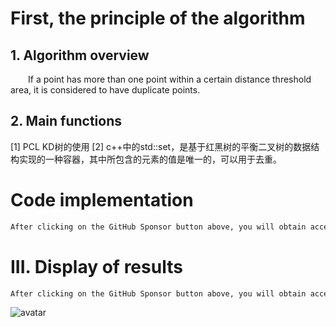 #  First, the principle of the algorithm 

##  1. Algorithm overview 

   If a point has more than one point within a certain distance threshold area, it is considered to have duplicate points. 

##  2. Main functions 

 [1] PCL KD树的使用 [2] c++中的std::set，是基于红黑树的平衡二叉树的数据结构实现的一种容器，其中所包含的元素的值是唯一的，可以用于去重。 

#  Code implementation 

  ```python  
After clicking on the GitHub Sponsor button above, you will obtain access permissions to my private code repository ( https://github.com/slowlon/my_code_bar ) to view this blog code. By searching the code number of this blog, you can find the code you need, code number is: 2024020309574156759
  ```  
#  III. Display of results 

  ```python  
After clicking on the GitHub Sponsor button above, you will obtain access permissions to my private code repository ( https://github.com/slowlon/my_code_bar ) to view this blog code. By searching the code number of this blog, you can find the code you need, code number is: 2024020309574156759
  ```  
 ![avatar]( f111b17882be42e6b46e9ef4603c8c76.png) 

